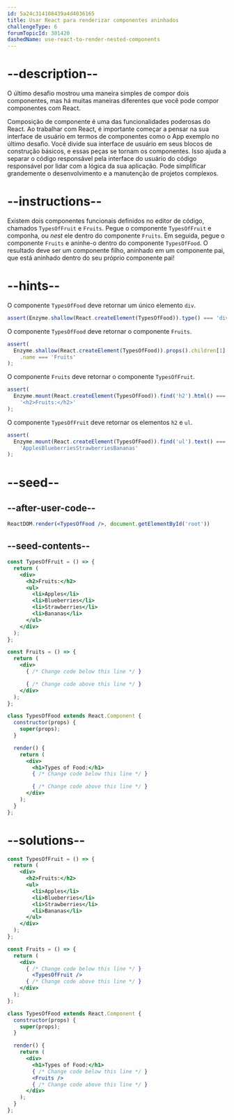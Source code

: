 ```yaml
---
id: 5a24c314108439a4d4036165
title: Usar React para renderizar componentes aninhados
challengeType: 6
forumTopicId: 301420
dashedName: use-react-to-render-nested-components
---
```


# --description--

O último desafio mostrou uma maneira simples de compor dois componentes, mas há muitas maneiras diferentes que você pode compor componentes com React.

Composição de componente é uma das funcionalidades poderosas do React. Ao trabalhar com React, é importante começar a pensar na sua interface de usuário em termos de componentes como o App exemplo no último desafio. Você divide sua interface de usuário em seus blocos de construção básicos, e essas peças se tornam os componentes. Isso ajuda a separar o código responsável pela interface do usuário do código responsável por lidar com a lógica da sua aplicação. Pode simplificar grandemente o desenvolvimento e a manutenção de projetos complexos.

# --instructions--

Existem dois componentes funcionais definidos no editor de código, chamados `TypesOfFruit` e `Fruits`. Pegue o componente `TypesOfFruit` e componha, ou *nest* ele dentro do componente `Fruits`. Em seguida, pegue o componente `Fruits` e aninhe-o dentro do componente `TypesOfFood`. O resultado deve ser um componente filho, aninhado em um componente pai, que está aninhado dentro do seu próprio componente pai!

# --hints--

O componente `TypesOfFood` deve retornar um único elemento `div`.

```js
assert(Enzyme.shallow(React.createElement(TypesOfFood)).type() === 'div');
```

O componente `TypesOfFood` deve retornar o componente `Fruits`.

```js
assert(
  Enzyme.shallow(React.createElement(TypesOfFood)).props().children[1].type
    .name === 'Fruits'
);
```

O componente `Fruits` deve retornar o componente `TypesOfFruit`.

```js
assert(
  Enzyme.mount(React.createElement(TypesOfFood)).find('h2').html() ===
    '<h2>Fruits:</h2>'
);
```

O componente `TypesOfFruit` deve retornar os elementos `h2` e `ul`.

```js
assert(
  Enzyme.mount(React.createElement(TypesOfFood)).find('ul').text() ===
    'ApplesBlueberriesStrawberriesBananas'
);
```

# --seed--

## --after-user-code--

```jsx
ReactDOM.render(<TypesOfFood />, document.getElementById('root'))
```

## --seed-contents--

```jsx
const TypesOfFruit = () => {
  return (
    <div>
      <h2>Fruits:</h2>
      <ul>
        <li>Apples</li>
        <li>Blueberries</li>
        <li>Strawberries</li>
        <li>Bananas</li>
      </ul>
    </div>
  );
};

const Fruits = () => {
  return (
    <div>
      { /* Change code below this line */ }

      { /* Change code above this line */ }
    </div>
  );
};

class TypesOfFood extends React.Component {
  constructor(props) {
    super(props);
  }

  render() {
    return (
      <div>
        <h1>Types of Food:</h1>
        { /* Change code below this line */ }

        { /* Change code above this line */ }
      </div>
    );
  }
};
```

# --solutions--

```jsx
const TypesOfFruit = () => {
  return (
    <div>
      <h2>Fruits:</h2>
      <ul>
        <li>Apples</li>
        <li>Blueberries</li>
        <li>Strawberries</li>
        <li>Bananas</li>
      </ul>
    </div>
  );
};

const Fruits = () => {
  return (
    <div>
      { /* Change code below this line */ }
        <TypesOfFruit />
      { /* Change code above this line */ }
    </div>
  );
};

class TypesOfFood extends React.Component {
  constructor(props) {
    super(props);
  }

  render() {
    return (
      <div>
        <h1>Types of Food:</h1>
        { /* Change code below this line */ }
        <Fruits />
        { /* Change code above this line */ }
      </div>
    );
  }
};
```
